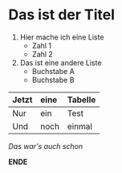 # Das ist der Titel

1. Hier mache ich eine Liste
    * Zahl 1
    * Zahl 2
2. Das ist eine andere Liste
    * Buchstabe A
    * Buchstabe B

| Jetzt | eine | Tabelle |
|:------|:-----|:--------|
| Nur | ein | Test |
| Und | noch | einmal |

*Das war's auch schon*

**ENDE**
